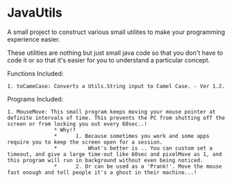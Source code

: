 # JavaUtils
A small project to construct various small utilites to make your programming experience easier.

These utilities are nothing but just small java code so that you don't have to code it or so that it's easier for you to understand a particular concept.

Functions Included:

    1. toCameCase: Converts a Utils.String input to Camel Case. - Ver 1.2.

Programs Included:

    1. MouseMove: This small program keeps moving your mouse pointer at definite intervals of time. This prevents the PC from shutting off the screen or from locking you out every 60sec..!
                   * Why!?
                   *      1. Because sometimes you work and some apps require you to keep the screen open for a session.
                   *          What's better is .. You can custom set a timeout, and give a large time-out like 60sec and pixelMove as 1, and this program will run in background without even being noticed.
                   *      2. Or can be used as a 'Prank!'. Move the mouse fast enough and tell people it's a ghost in their machine...!
